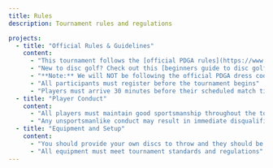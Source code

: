 ```yaml
---
title: Rules
description: Tournament rules and regulations

projects:
  - title: "Official Rules & Guidelines"
    content:
      - "This tournament follows the [official PDGA rules](https://www.pdga.com/rules/official-rules-disc-golf) for disc golf unless otherwise stated"
      - "New to disc golf? Check out this [beginners guide to disc golf tournaments](https://udisc.com/blog/post/disc-golf-tournaments-a-beginners-guide#discgolfrulesandetiquette) for helpful information on rules and etiquette"
      - "**Note:** We will NOT be following the official PDGA dress code for this tournament"
      - "All participants must register before the tournament begins"
      - "Players must arrive 30 minutes before their scheduled match time"
  - title: "Player Conduct"
    content:
      - "All players must maintain good sportsmanship throughout the tournament"
      - "Any unsportsmanlike conduct may result in immediate disqualification"
  - title: "Equipment and Setup"
    content:
      - "You should provide your own discs to throw and they should be to PDGA standard."
      - "All equipment must meet tournament standards and regulations"
---
```

